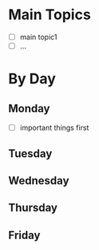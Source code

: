 # Main Topics
- [ ] main topic1
- [ ] ...
# By Day
## Monday
- [ ] important things first
## Tuesday
## Wednesday
## Thursday
## Friday
